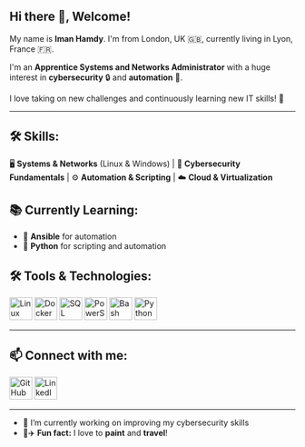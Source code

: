 ## Hi there 👋, Welcome!  


My name is **Iman Hamdy**. I'm from London, UK 🇬🇧, currently living in Lyon, France 🇫🇷.  

I'm an **Apprentice Systems and Networks Administrator** with a huge interest in **cybersecurity** 🔒 and **automation** 🤖.  

I love taking on new challenges and continuously learning new IT skills! 🚀  

---

## 🛠️ Skills:

🖥 **Systems & Networks** (Linux & Windows) | 🔐 **Cybersecurity Fundamentals** | ⚙️ **Automation & Scripting** | ☁️ **Cloud & Virtualization**  

## 📚 Currently Learning:

- 🔹 **Ansible** for automation  
- 🔹 **Python** for scripting and automation  
  
## 🛠️ Tools & Technologies:

[<img src='https://upload.wikimedia.org/wikipedia/commons/3/35/Tux.svg' alt='Linux' height='40'>](https://www.linux.org/) [<img src='https://upload.wikimedia.org/wikipedia/commons/4/4e/Docker_%28container_engine%29_logo.svg' alt='Docker' height='40'>](https://www.docker.com/) [<img src='https://upload.wikimedia.org/wikipedia/commons/8/87/Sql_data_base_with_logo.png' alt='SQL' height='40'>](https://www.mysql.com/) [<img src='https://upload.wikimedia.org/wikipedia/commons/2/2f/PowerShell_5.0_icon.png' alt='PowerShell' height='40'>](https://docs.microsoft.com/en-us/powershell/) [<img src='https://cdn-icons-png.flaticon.com/512/732/732212.png' alt='Bash' height='40'>](https://www.gnu.org/software/bash/) [<img src='https://upload.wikimedia.org/wikipedia/commons/c/c3/Python-logo-notext.svg' alt='Python' height='40'>](https://www.python.org/)




---

## 📫 Connect with me:  

[<img src='https://cdn.jsdelivr.net/npm/simple-icons@3.0.1/icons/github.svg' alt='GitHub' height='40'>](https://github.com/imanhamdy) [<img src='https://cdn.jsdelivr.net/npm/simple-icons@3.0.1/icons/linkedin.svg' alt='LinkedIn' height='40'>](https://www.linkedin.com/in/imanhamdy/)

---

- 🔭 I’m currently working on improving my cybersecurity skills  
- 🎨✈️ **Fun fact:** I love to **paint** and **travel**!  
